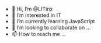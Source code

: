 - 👋 Hi, I’m @LITinx
- 👀 I’m interested in IT
- 🌱 I’m currently learning JavaScript
- 💞️ I’m looking to collaborate on ...
- 📫 How to reach me ...

<!---
LITinx/LITinx is a ✨ special ✨ repository because its `README.md` (this file) appears on your GitHub profile.
You can click the Preview link to take a look at your changes.
--->
